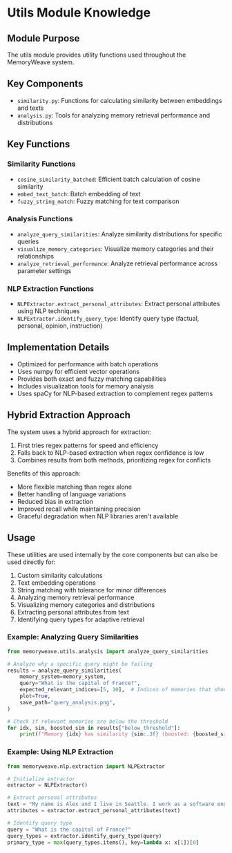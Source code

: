 # Utils Module Knowledge

## Module Purpose

The utils module provides utility functions used throughout the MemoryWeave system.

## Key Components

- `similarity.py`: Functions for calculating similarity between embeddings and texts
- `analysis.py`: Tools for analyzing memory retrieval performance and distributions

## Key Functions

### Similarity Functions

- `cosine_similarity_batched`: Efficient batch calculation of cosine similarity
- `embed_text_batch`: Batch embedding of text
- `fuzzy_string_match`: Fuzzy matching for text comparison

### Analysis Functions

- `analyze_query_similarities`: Analyze similarity distributions for specific queries
- `visualize_memory_categories`: Visualize memory categories and their relationships
- `analyze_retrieval_performance`: Analyze retrieval performance across parameter settings

### NLP Extraction Functions

- `NLPExtractor.extract_personal_attributes`: Extract personal attributes using NLP techniques
- `NLPExtractor.identify_query_type`: Identify query type (factual, personal, opinion, instruction)

## Implementation Details

- Optimized for performance with batch operations
- Uses numpy for efficient vector operations
- Provides both exact and fuzzy matching capabilities
- Includes visualization tools for memory analysis
- Uses spaCy for NLP-based extraction to complement regex patterns

## Hybrid Extraction Approach

The system uses a hybrid approach for extraction:

1. First tries regex patterns for speed and efficiency
1. Falls back to NLP-based extraction when regex confidence is low
1. Combines results from both methods, prioritizing regex for conflicts

Benefits of this approach:

- More flexible matching than regex alone
- Better handling of language variations
- Reduced bias in extraction
- Improved recall while maintaining precision
- Graceful degradation when NLP libraries aren't available

## Usage

These utilities are used internally by the core components but can also be used directly for:

1. Custom similarity calculations
1. Text embedding operations
1. String matching with tolerance for minor differences
1. Analyzing memory retrieval performance
1. Visualizing memory categories and distributions
1. Extracting personal attributes from text
1. Identifying query types for adaptive retrieval

### Example: Analyzing Query Similarities

```python
from memoryweave.utils.analysis import analyze_query_similarities

# Analyze why a specific query might be failing
results = analyze_query_similarities(
    memory_system=memory_system,
    query="What is the capital of France?",
    expected_relevant_indices=[5, 10],  # Indices of memories that should be relevant
    plot=True,
    save_path="query_analysis.png",
)

# Check if relevant memories are below the threshold
for idx, sim, boosted_sim in results["below_threshold"]:
    print(f"Memory {idx} has similarity {sim:.3f} (boosted: {boosted_sim:.3f})")
```

### Example: Using NLP Extraction

```python
from memoryweave.nlp.extraction import NLPExtractor

# Initialize extractor
extractor = NLPExtractor()

# Extract personal attributes
text = "My name is Alex and I live in Seattle. I work as a software engineer."
attributes = extractor.extract_personal_attributes(text)

# Identify query type
query = "What is the capital of France?"
query_types = extractor.identify_query_type(query)
primary_type = max(query_types.items(), key=lambda x: x[1])[0]
```
